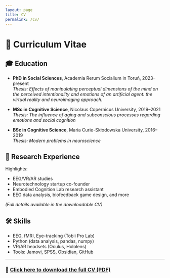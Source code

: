 ```yaml
---
layout: page
title: CV
permalink: /cv/
---
```


# 📄 Curriculum Vitae

## 🎓 Education

- **PhD in Social Sciences**, Academia Rerum Socialium in Toruń, 2023–present  
  *Thesis: Effects of manipulating perceptual dimensions of the mind on the perceived intentionality and emotions of an artificial agent: the virtual reality and neuroimaging approach.*
  
- **MSc in Cognitive Science**, Nicolaus Copernicus University, 2019–2021  
  *Thesis: The influence of aging and subconscious processes regarding emotions and social cognition*

- **BSc in Cognitive Science**, Maria Curie-Skłodowska University, 2016–2019  
  *Thesis: Modern problems in neuroscience*

## 🧪 Research Experience

Highlights:
- EEG/VR/AR studies
- Neurotechnology startup co-founder
- Embodied Cognition Lab research assistant
- EEG data analysis, biofeedback game design, and more

*(Full details available in the downloadable CV)*

## 🛠️ Skills

- EEG, fMRI, Eye-tracking (Tobii Pro Lab)
- Python (data analysis, pandas, numpy)
- VR/AR headsets (Oculus, Hololens)
- Tools: Jamovi, SPSS, Obsidian, GitHub

---

### 📎 [Click here to download the full CV (PDF)](/assets/Albert_Lukasik%20CV_updated.pdf)

